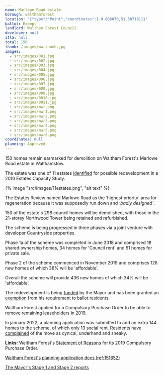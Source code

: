 ```yaml
---
name: Marlowe Road estate
borough: walthamforest
location: '{"type":"Point","coordinates":[-0.006070,51.587181]}'
ballot: Exempt
landlord: Waltham Forest Council
developer: null
itla: null
total: 150
thumb: /images/mwrthumb.jpg
images:
  - src/images/001.jpg
  - src/images/002.jpg
  - src/images/003.jpg
  - src/images/004.jpg
  - src/images/005.jpg
  - src/images/006.jpg
  - src/images/007.jpg
  - src/images/008.jpg
  - src/images/009.jpg
  - src/images/0010.jpg
  - src/images/0011.jpg
  - src/images/mwr.png
  - src/images/mwr1.png
  - src/images/mwr2.png
  - src/images/mwr3.png
  - src/images/mwr4.png
  - src/images/mwr5.png
  - src/images/mwr6.png
coordinates: null
planning: Approved
---
```

150 homes remain earmarked for demolition on Waltham Forest's Marlowe Road estate in Walthamstow.

The estate was one of 11 estates [identified](https://democracy.walthamforest.gov.uk/documents/s10654/4.2.%20LSP%20report%20-%20Estates%20Review.pdf) for possible redevelopment in a 2010 Estates Capacity Study.

{% image "src/images/11estates.png", "alt text" %}

The Estates Review named Marlowe Road as the ‘highest priority’ area for regeneration because it was supposedly run down and _‘badly designed’_.

150 of the estate's 298 council homes will be demolished, with those in the 21-storey Northwood Tower being retained and refurbished.

The scheme is being progressed in three phases via a joint venture with developer Countryside properties. 

Phase 1a of the scheme was completed in June 2018 and comprised 18 shared ownership homes, 34 homes for 'Council rent' and 51 homes for private sale. 

Phase 2 of the scheme commenced in November 2019 and comprises 128 new homes of which 38% will be 'affordable'.

Overall the scheme will provide 436 new homes of which 34% will be 'affordable'.

The redevelopment is being [funded](https://www.london.gov.uk/programmes-strategies/housing-and-land/homes-londoners/estate-regeneration/estate-regeneration-data) by the Mayor and has been granted an [exemption](/approved/ballotrequirements) from his requirement to ballot residents.

Waltham Forest applied for a Compulsory Purchase Order to be able to remove remaining leaseholders in 2019. 

In january 2022, a planning application was submitted to add an extra 144 homes to the scheme, of which only 13 social rent. Residents have [complained](https://www.yellowad.co.uk/residents-fury-over-proposed-changes-to-walthamstow-housing-blocks-plan/) of the move as cynical, underhand and sneaky.

__Links:__
Waltham Forest's [Statement of Reasons](/images/MarloweRdCPO.pdf) for its 2019 Compulsory Purchase Order.

[Waltham Forest's planning application docs (ref:151652)](https://planning.walthamforest.gov.uk/planning/search-applications?civica.query.FullTextSearch=151652#VIEW?RefType=APPPlanCase&KeyText=151652)

[The Mayor's Stage 1 and Stage 2 reports](https://gla.force.com/pr/s/planning-application/a0i4J0000003TaCQAU/20163106as2?tabset-c2f3b=2)


